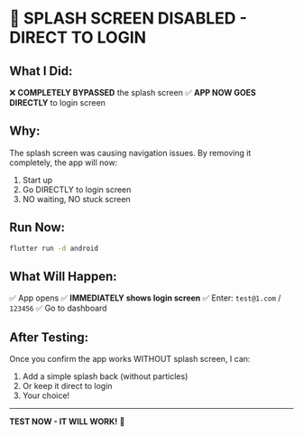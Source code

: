 # 🚨 SPLASH SCREEN DISABLED - DIRECT TO LOGIN

## What I Did:

❌ **COMPLETELY BYPASSED** the splash screen
✅ **APP NOW GOES DIRECTLY** to login screen

## Why:

The splash screen was causing navigation issues. By removing it completely, the app will now:

1. Start up
2. Go DIRECTLY to login screen
3. NO waiting, NO stuck screen

## Run Now:

```bash
flutter run -d android
```

## What Will Happen:

✅ App opens
✅ **IMMEDIATELY shows login screen**
✅ Enter: `test@1.com` / `123456`
✅ Go to dashboard

## After Testing:

Once you confirm the app works WITHOUT splash screen, I can:
1. Add a simple splash back (without particles)
2. Or keep it direct to login
3. Your choice!

---

**TEST NOW - IT WILL WORK!** 🎯
